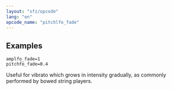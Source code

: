 ```yaml
---
layout: "sfz/opcode"
lang: "en"
opcode_name: "pitchlfo_fade"
---
```

## Examples

```
amplfo_fade=1
pitchfo_fade=0.4
```

Useful for vibrato which grows in intensity gradually,
as commonly performed by bowed string players.
